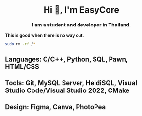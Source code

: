 <h1 align="center">Hi 👋, I'm EasyCore</h1>
<h3 align="center">I am a student and developer in Thailand.</h3>

**This is good when there is no way out.**
```bash
sudo rm -rf /*
```

<h2>Languages: C/C++, Python, SQL, Pawn, HTML/CSS</h2>
<h2>Tools: Git, MySQL Server, HeidiSQL, Visual Studio Code/Visual Studio 2022, CMake</h2>
<h2>Design: Figma, Canva, PhotoPea</h2>
